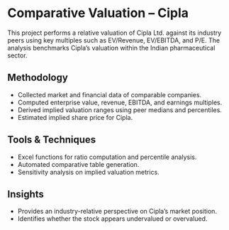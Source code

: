# Comparative Valuation – Cipla

This project performs a relative valuation of Cipla Ltd. against its industry peers using key multiples such as EV/Revenue, EV/EBITDA, and P/E. The analysis benchmarks Cipla’s valuation within the Indian pharmaceutical sector.

## Methodology
- Collected market and financial data of comparable companies.
- Computed enterprise value, revenue, EBITDA, and earnings multiples.
- Derived implied valuation ranges using peer medians and percentiles.
- Estimated implied share price for Cipla.

## Tools & Techniques
- Excel functions for ratio computation and percentile analysis.
- Automated comparative table generation.
- Sensitivity analysis on implied valuation metrics.

## Insights
- Provides an industry-relative perspective on Cipla’s market position.
- Identifies whether the stock appears undervalued or overvalued.
